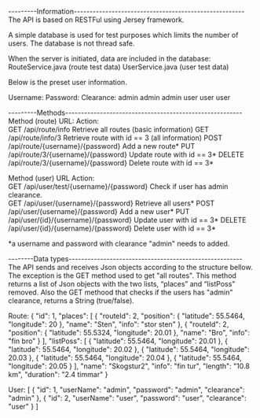 ---------Information------------------------------------------------------
The API is based on RESTFul using Jersey framework.

A simple database is used for test purposes which limits the number of users. 
The database is not thread safe. 

When the server is initiated, data are included in the database:
RouteService.java (route test data)
UserService.java (user test data)

Below is the preset user information.

Username:	Password:	Clearance:
admin		admin		admin
user		user		user

---------Methods--------------------------------------------------------
Method  (route) 	  URL: 						                      Action:		
GET			            /api/route/info					              Retrieve all routes (basic information) 
GET 			          /api/route/info/3 				            Retrieve route with id == 3 (all information)
POST			          /api/route/{username}/{password}		  Add a new route*
PUT 			          /api/route/3/{username}/{password}	  Update route with id == 3*
DELETE 			        /api/route/3/{username}/{password}	  Delete route with id == 3*

Method (user) 		  URL 						                      Action:	
GET			            /api/user/test/{username}/{password}	Check if user has admin clearance.			
GET			            /api/user/{username}/{password}			  Retrieve all users*
POST		          	/api/user/{username}/{password}			  Add a new user*
PUT 			          /api/user/{id}/{username}/{password}	Update user with id == 3*
DELETE 			        /api/user/{id}/{username}/{password}	Delete user with id == 3*

*a username and password with clearance "admin" 
needs to added.
	
--------Data types-------------------------------------------------------
The API sends and receives Json objects according to the structure bellow.  
The exception is the GET method used to get "all routes". This method returns 
a list of Json objects with the two lists, “places” and “listPoss” removed.
Also the GET methood that checks if the users has "admin" clearance, returns 
a String (true/false).

Route:
{
  "id": 1,
  "places": [
    {
      "routeId": 2,
      "position": {
        "latitude": 55.5464,
        "longitude": 20
      },
      "name": "Sten",
      "info": "stor sten"
    },
    {
      "routeId": 2,
      "position": {
        "latitude": 55.5324,
        "longitude": 20.01
      },
      "name": "Bro",
      "info": "fin bro"
    }
  ],
  "listPoss": [
    {
      "latitude": 55.5464,
      "longitude": 20.01
    },
    {
      "latitude": 55.5464,
      "longitude": 20.02
    },
    {
      "latitude": 55.5464,
      "longitude": 20.03
    },
    {
      "latitude": 55.5464,
      "longitude": 20.04
    },
    {
      "latitude": 55.5464,
      "longitude": 20.05
    }
  ],
  "name": "Skogstur2",
  "info": "fin tur",
  "length": "10.8 km",
  "duration": "2.4 timmar"
}

User:
[
  {
    "id": 1,
    "userName": "admin",
    "password": "admin",
    "clearance": "admin"
  },
  {
    "id": 2,
    "userName": "user",
    "password": "user",
    "clearance": "user"
  }
]
